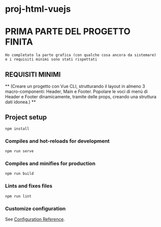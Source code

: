 # proj-html-vuejs

# PRIMA PARTE DEL PROGETTO FINITA
```
Ho completato la parte grafica (con qualche cosa ancora da sistemare)
e i requisiti minimi sono stati rispettati 
```

## REQUISITI MINIMI 
**
(Creare un progetto con Vue CLI, 
strutturando il layout in almeno 3 macro-componenti: 
Header, Main e Footer.
Popolare le voci di menù di Header e Footer dinamicamente,
tramite delle props, creando una struttura dati idonea.)
**
## Project setup
```
npm install
```

### Compiles and hot-reloads for development
```
npm run serve
```

### Compiles and minifies for production
```
npm run build
```

### Lints and fixes files
```
npm run lint
```

### Customize configuration
See [Configuration Reference](https://cli.vuejs.org/config/).
